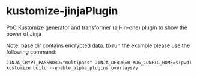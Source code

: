 # kustomize-jinjaPlugin

PoC Kustomize generator and transformer (all-in-one) plugin to show the power of Jinja

Note: base dir contains encrypted data. to run the example please use the following command:

    JINJA_CRYPT_PASSWORD="multipass" JINJA_DEBUG=0 XDG_CONFIG_HOME=$(pwd) kustomize build --enable_alpha_plugins overlays/y

